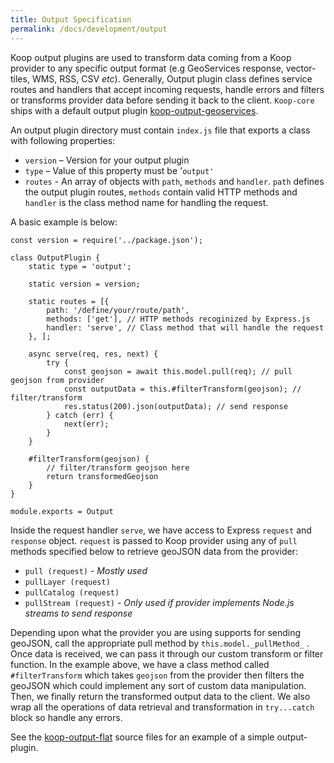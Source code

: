 ```yaml
---
title: Output Specification
permalink: /docs/development/output
---
```


Koop output plugins are used to transform data coming from a Koop provider to any specific output format (e.g GeoServices response, vector-tiles, WMS, RSS, CSV _etc_). Generally, Output plugin class defines service routes and handlers that accept incoming requests, handle errors and filters or transforms provider data before sending it back to the client. `Koop-core` ships with a default output plugin [koop-output-geoservices](https://github.com/koopjs/koop-output-geoservices).

An output plugin directory must contain `index.js` file that exports a class with following properties:

- `version` – Version for your output plugin
- `type` – Value of this property must be '`output'` 
- `routes` - An array of objects with `path`, `methods` and `handler`. `path` defines the output plugin routes, `methods` contain valid HTTP methods and `handler` is the class method name for handling the request.

A basic example is below:
```
const version = require('../package.json');

class OutputPlugin {
    static type = 'output';

    static version = version;

    static routes = [{
        path: '/define/your/route/path',
        methods: ['get'], // HTTP methods recoginized by Express.js
        handler: 'serve', // Class method that will handle the request
    }, ];

    async serve(req, res, next) {
        try {
            const geojson = await this.model.pull(req); // pull geojson from provider
            const outputData = this.#filterTransform(geojson); // filter/transform
            res.status(200).json(outputData); // send response
        } catch (err) {
            next(err);
        }
    }

    #filterTransform(geojson) {
        // filter/transform geojson here
        return transformedGeojson
    }
}

module.exports = Output
```

Inside the request handler `serve`, we have access to Express `request` and `response` object. `request` is passed to Koop provider using any of `pull` methods specified below to retrieve geoJSON data from the provider:
- `pull (request)` - _Mostly used_
- `pullLayer (request)`
- `pullCatalog (request)`
- `pullStream (request)` - _Only used if provider implements Node.js streams to send response_

Depending upon what the provider you are using supports for sending geoJSON, call the appropriate pull method by `this.model._pullMethod_` . Once data is received, we can pass it through our custom transform or filter function. In the example above, we have a class method called `#filterTransform` which takes `geojson` from the provider then filters the geoJSON which could implement any sort of custom data manipulation. Then, we finally return the transformed output data to the client. We also wrap all the operations of data retrieval and transformation in `try...catch` block so handle any errors.

See the [koop-output-flat](https://github.com/koopjs/koop-output-flat) source files for an example of a simple output-plugin.
